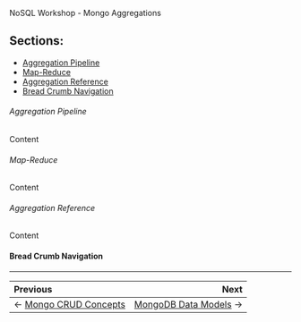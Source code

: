 NoSQL Workshop - Mongo Aggregations

## Sections:

* [Aggregation Pipeline](#aggregation-pipeline)
* [Map-Reduce](#map-reduce)
* [Aggregation Reference](#aggregation-reference)
* [Bread Crumb Navigation](#bread-crumb-navigation)

###### Aggregation Pipeline

Content

###### Map-Reduce

Content

###### Aggregation Reference

Content

#### Bread Crumb Navigation
_________________________

Previous | Next
:------- | ---:
← [Mongo CRUD Concepts](./mongo-crud-concepts.md) | [MongoDB Data Models](./mongodb_data_models.md) →
